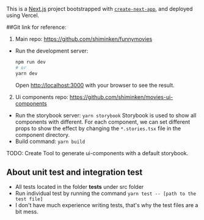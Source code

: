 This is a [Next.js](https://nextjs.org/) project bootstrapped with [`create-next-app`](https://github.com/vercel/next.js/tree/canary/packages/create-next-app), and deployed using Vercel.

##Git link for reference:

1. Main repo: https://github.com/shiminken/funnymovies

- Run the development server:
  ```bash
  npm run dev
  # or
  yarn dev
  ```
  Open [http://localhost:3000](http://localhost:3000) with your browser to see the result.

2. Ui components repo: https://github.com/shiminken/movies-ui-components

- Run the storybook server:
  `yarn storybook`
  Storybook is used to show all components with different. For each component, we can set different props to show the effect by changing the `*.stories.tsx` file in the component directory.
- Build command:
  `yarn build`

TODO: Create Tool to generate ui-components with a default storybook.

## About unit test and integration test

- All tests located in the folder **tests** under src folder
- Run individual test by running the command
  `yarn test -- [path to the test file]`
- I don't have much experience writing tests, that's why the test files are a bit mess.
